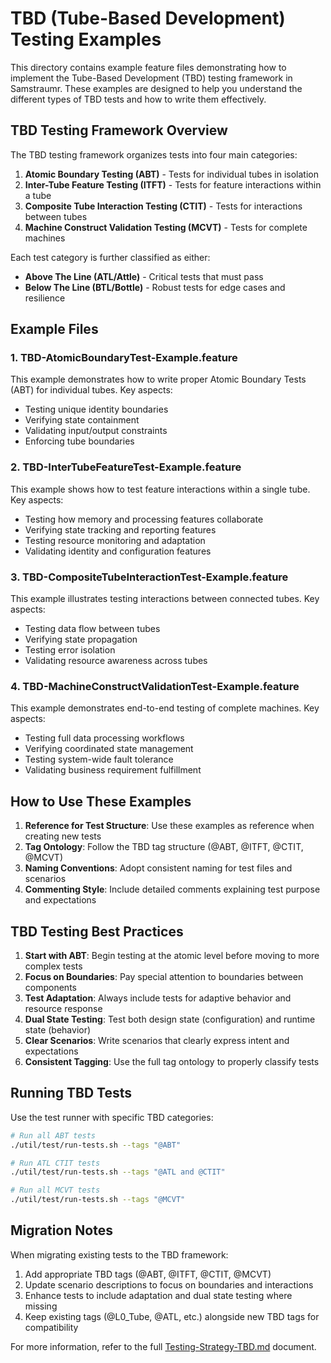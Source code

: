 <!-- 
Copyright (c) 2025 [Eric C. Mumford (@heymumford)](https://github.com/heymumford), Gemini Deep Research, Claude 3.7.
-->

# TBD (Tube-Based Development) Testing Examples

This directory contains example feature files demonstrating how to implement the Tube-Based Development (TBD) testing framework in Samstraumr. These examples are designed to help you understand the different types of TBD tests and how to write them effectively.

## TBD Testing Framework Overview

The TBD testing framework organizes tests into four main categories:

1. **Atomic Boundary Testing (ABT)** - Tests for individual tubes in isolation
2. **Inter-Tube Feature Testing (ITFT)** - Tests for feature interactions within a tube
3. **Composite Tube Interaction Testing (CTIT)** - Tests for interactions between tubes
4. **Machine Construct Validation Testing (MCVT)** - Tests for complete machines

Each test category is further classified as either:
- **Above The Line (ATL/Attle)** - Critical tests that must pass
- **Below The Line (BTL/Bottle)** - Robust tests for edge cases and resilience

## Example Files

### 1. TBD-AtomicBoundaryTest-Example.feature

This example demonstrates how to write proper Atomic Boundary Tests (ABT) for individual tubes. Key aspects:
- Testing unique identity boundaries
- Verifying state containment
- Validating input/output constraints
- Enforcing tube boundaries

### 2. TBD-InterTubeFeatureTest-Example.feature

This example shows how to test feature interactions within a single tube. Key aspects:
- Testing how memory and processing features collaborate
- Verifying state tracking and reporting features
- Testing resource monitoring and adaptation
- Validating identity and configuration features

### 3. TBD-CompositeTubeInteractionTest-Example.feature

This example illustrates testing interactions between connected tubes. Key aspects:
- Testing data flow between tubes
- Verifying state propagation
- Testing error isolation
- Validating resource awareness across tubes

### 4. TBD-MachineConstructValidationTest-Example.feature

This example demonstrates end-to-end testing of complete machines. Key aspects:
- Testing full data processing workflows
- Verifying coordinated state management
- Testing system-wide fault tolerance
- Validating business requirement fulfillment

## How to Use These Examples

1. **Reference for Test Structure**: Use these examples as reference when creating new tests
2. **Tag Ontology**: Follow the TBD tag structure (@ABT, @ITFT, @CTIT, @MCVT)
3. **Naming Conventions**: Adopt consistent naming for test files and scenarios
4. **Commenting Style**: Include detailed comments explaining test purpose and expectations

## TBD Testing Best Practices

1. **Start with ABT**: Begin testing at the atomic level before moving to more complex tests
2. **Focus on Boundaries**: Pay special attention to boundaries between components
3. **Test Adaptation**: Always include tests for adaptive behavior and resource response
4. **Dual State Testing**: Test both design state (configuration) and runtime state (behavior)
5. **Clear Scenarios**: Write scenarios that clearly express intent and expectations
6. **Consistent Tagging**: Use the full tag ontology to properly classify tests

## Running TBD Tests

Use the test runner with specific TBD categories:

```bash
# Run all ABT tests
./util/test/run-tests.sh --tags "@ABT"

# Run ATL CTIT tests
./util/test/run-tests.sh --tags "@ATL and @CTIT"

# Run all MCVT tests
./util/test/run-tests.sh --tags "@MCVT"
```

## Migration Notes

When migrating existing tests to the TBD framework:

1. Add appropriate TBD tags (@ABT, @ITFT, @CTIT, @MCVT)
2. Update scenario descriptions to focus on boundaries and interactions
3. Enhance tests to include adaptation and dual state testing where missing
4. Keep existing tags (@L0_Tube, @ATL, etc.) alongside new TBD tags for compatibility

For more information, refer to the full [Testing-Strategy-TBD.md](/docs/Testing-Strategy-TBD.md) document.

